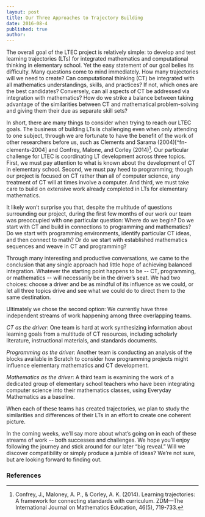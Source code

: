 ```yaml
---
layout: post
title: Our Three Approaches to Trajectory Building
date: 2016-08-4
published: true
author: 
---
```


The overall goal of the LTEC project is relatively simple: to develop and test learning trajectories (LTs) for integrated mathematics and computational thinking in elementary school. Yet the easy statement of our goal belies its difficulty. Many questions come to mind immediately. How many trajectories will we need to create? Can computational thinking (CT) be integrated with all mathematics understandings, skills, and practices? If not, which ones are the best candidates? Conversely, can all aspects of CT be addressed via integration with mathematics? How do we strike a balance between taking advantage of the similarities between CT and mathematical problem-solving and giving them their due as separate skill sets? 

<!--excerpt-->

In short, there are many things to consider when trying to reach our LTEC goals. The business of building LTs is challenging even when only attending to one subject, through we are fortunate to have the benefit of the work of other researchers before us, such as Clements and Sarama (2004)[^fn-clements-2004] and Confrey, Malone, and Corley (2014)[^fn-confrey-malone]. Our particular challenge for LTEC is coordinating LT development across three topics. First, we must pay attention to what is known about the development of CT in elementary school. Second, we must pay heed to programming; though our project is focused on CT rather than all of computer science, any treatment of CT will at times involve a computer. And third, we must take care to build on extensive work already completed in LTs for elementary mathematics. 

It likely won’t surprise you that, despite the multitude of questions surrounding our project, during the first few months of our work our team was preoccupied with one particular question: Where do we begin? Do we start with CT and build in connections to programming and mathematics? Do we start with programming environments, identify particular CT ideas, and then connect to math? Or do we start with established mathematics sequences and weave in CT and programming?

Through many interesting and productive conversations, we came to the conclusion that any single approach had little hope of achieving balanced integration. Whatever the starting point happens to be -- CT, programming, or mathematics -- will necessarily be in the driver’s seat. We had two choices: choose a driver and be as mindful of its influence as we could, or let all three topics drive and see what we could do to direct them to the same destination. 

Ultimately we chose the second option: We currently have three independent streams of work happening among three overlapping teams.

*CT as the driver*: One team is hard at work synthesizing information about learning goals from a multitude of CT resources, including scholarly literature, instructional materials, and standards documents.

*Programming as the driver*: Another team is conducting an analysis of the blocks available in Scratch to consider how programming projects might influence elementary mathematics and CT development.

*Mathematics as the driver*: A third team is examining the work of a dedicated group of elementary school teachers who have been integrating computer science into their mathematics classes, using Everyday Mathematics as a baseline.

When each of these teams has created trajectories, we plan to study the similarities and differences of their LTs in an effort to create one coherent picture. 

In the coming weeks, we’ll say more about what’s going on in each of these streams of work -- both successes and challenges. We hope you’ll enjoy following the journey and stick around for our later “big reveal.” Will we discover compatibility or simply produce a jumble of ideas? We’re not sure, but are looking forward to finding out.

### References ###

[^fn-clememts-2004]:Clements, D. H., & Sarama, J. (2004). Learning trajectories in mathematics education. Mathematical thinking and learning, 6(2), 81-89.

[^fn-confrey-malone]:Confrey, J., Maloney, A. P., & Corley, A. K. (2014). Learning trajectories: A framework for connecting standards with curriculum. ZDM—The International Journal on Mathematics Education, 46(5), 719-733.



